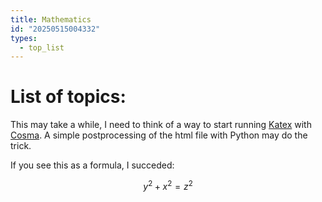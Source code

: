 ```yaml
---
title: Mathematics
id: "20250515004332"
types:
  - top_list
---
```


# List of topics:
This may take a while, I need to think of a way to start running [Katex](https://katex.org/) with [Cosma](https://cosma.arthurperret.fr). A simple postprocessing of the html file with Python may do the trick.

If you see this as a formula, I succeded:

$$ y^2 + x^2 = z^2 $$

